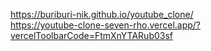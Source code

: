 https://buriburi-nik.github.io/youtube_clone/ <br>
https://youtube-clone-seven-rho.vercel.app/?vercelToolbarCode=FtmXnYTARub03sf
